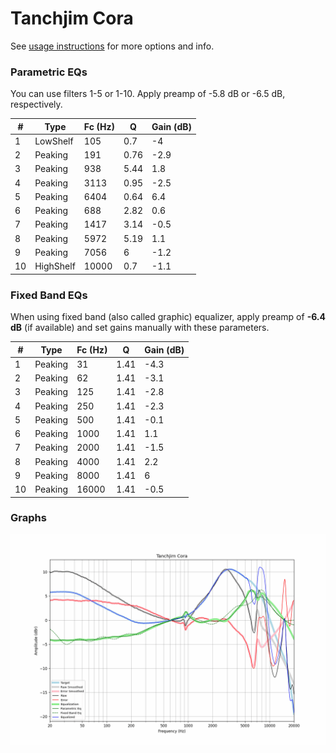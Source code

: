 # Tanchjim Cora
See [usage instructions](https://github.com/jaakkopasanen/AutoEq#usage) for more options and info.

### Parametric EQs
You can use filters 1-5 or 1-10. Apply preamp of -5.8 dB or -6.5 dB, respectively.

|   # | Type      |   Fc (Hz) |    Q |   Gain (dB) |
|-----|-----------|-----------|------|-------------|
|   1 | LowShelf  |       105 | 0.7  |        -4   |
|   2 | Peaking   |       191 | 0.76 |        -2.9 |
|   3 | Peaking   |       938 | 5.44 |         1.8 |
|   4 | Peaking   |      3113 | 0.95 |        -2.5 |
|   5 | Peaking   |      6404 | 0.64 |         6.4 |
|   6 | Peaking   |       688 | 2.82 |         0.6 |
|   7 | Peaking   |      1417 | 3.14 |        -0.5 |
|   8 | Peaking   |      5972 | 5.19 |         1.1 |
|   9 | Peaking   |      7056 | 6    |        -1.2 |
|  10 | HighShelf |     10000 | 0.7  |        -1.1 |

### Fixed Band EQs
When using fixed band (also called graphic) equalizer, apply preamp of **-6.4 dB** (if available) and set gains manually with these parameters.

|   # | Type    |   Fc (Hz) |    Q |   Gain (dB) |
|-----|---------|-----------|------|-------------|
|   1 | Peaking |        31 | 1.41 |        -4.3 |
|   2 | Peaking |        62 | 1.41 |        -3.1 |
|   3 | Peaking |       125 | 1.41 |        -2.8 |
|   4 | Peaking |       250 | 1.41 |        -2.3 |
|   5 | Peaking |       500 | 1.41 |        -0.1 |
|   6 | Peaking |      1000 | 1.41 |         1.1 |
|   7 | Peaking |      2000 | 1.41 |        -1.5 |
|   8 | Peaking |      4000 | 1.41 |         2.2 |
|   9 | Peaking |      8000 | 1.41 |         6   |
|  10 | Peaking |     16000 | 1.41 |        -0.5 |

### Graphs
![](./Tanchjim%20Cora.png)
